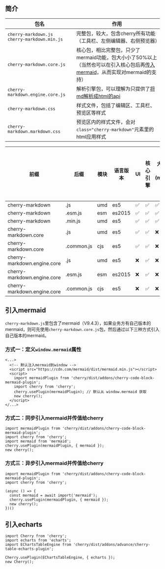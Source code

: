 ## 简介
| 包名 | 作用 |
| ------ | ------ |
|`cherry-markdown.js`<br>`cherry-markdown.min.js`| 完整包，较大，包含cherry所有功能（工具栏、左侧编辑器、右侧预览器）| 
|`cherry-markdown.core.js`| 核心包，相比完整包，只少了mermaid功能，包大小小了50%以上<br>（当然也可以在引入核心包后再[传入mermaid](https://github.com/Tencent/cherry-markdown#%EF%B8%8F-about-mermaid)，从而实现对mermaid的支持）|
|`cherry-markdown.engine.core.js`| 解析引擎包，可以理解为只提供了[将md解析成html的api](https://github.com/Tencent/cherry-markdown#node) |
|`cherry-markdown.css`|样式文件，包括了编辑区、工具栏、预览区等样式|
|`cherry-markdown.markdown.css`|预览区内的样式文件，会对 `class="cherry-markdown"`元素里的html应用样式|


前缀 | 后缀 | 模块 | 语言版本 | UI | 核心引擎 | 大体积依赖(mermaid等) | 建议使用环境 | 免构建用于生产
-- | -- | -- | -- | -- | -- | -- | -- | --
cherry-markdown | .js | umd | es5 | ✅ | ✅ | ✅ | Web | ❌
cherry-markdown | .esm.js | esm | es2015 | ✅ | ✅ | ✅ | Web | ❌
cherry-markdown | .min.js | umd | es5 | ✅ | ✅ | ✅ | Web | ✅
cherry-markdown.core | .js | umd | es5 | ✅ | ✅ | ❌ | Web | ❌
cherry-markdown.core | .common.js | cjs | es5 | ✅ | ✅ | ❌ | Node | ❌
cherry-markdown.engine.core | .js | umd | es5 | ❌ | ✅ | ❌ | Web | ❌
cherry-markdown.engine.core | .esm.js | esm | es2015 | ❌ | ✅ | ❌ | Web | ❌
cherry-markdown.engine.core | .common.js | cjs | es5 | ❌ | ✅ | ❌ | Node | ❌



## 引入mermaid
`cherry-markdown.js`里包含了mermaid（V9.4.3），如果业务方有自己版本的mermaid，则可先使用`cherry-markdown.core.js`包，然后通过以下三种方式引入自己版本的mermaid。


### 方式一：定义`window.mermaid`属性
```
<...>
  <!-- 默认注入mermaid到window -->
  <script src="https://cdn.com/mermaid/dist/mermaid.min.js"></script>
  <script>
    import mermaidPlugin from 'cherry/dist/addons/cherry-code-block-mermaid-plugin';
    import cherry from 'cherry';
    cherry.usePlugin(mermaidPlugin); // 默认从 window.mermaid 获取
    new cherry();
  </script>
</...>
```


### 方式二：同步引入mermaid并传值给cherry
```
import mermaidPlugin from 'cherry/dist/addons/cherry-code-block-mermaid-plugin';
import cherry from 'cherry';
import mermaid from 'mermaid';
cherry.usePlugin(mermaidPlugin, { mermaid });
new cherry();
```


### 方式三：异步引入mermaid并传值给cherry
```
import mermaidPlugin from 'cherry/dist/addons/cherry-code-block-mermaid-plugin';
import cherry from 'cherry';

(async () => {
  const mermaid = await import('mermaid');
  cherry.usePlugin(mermaidPlugin, { mermaid });
  new cherry();
})()
```

## 引入echarts
```
import Cherry from 'cherry';
import echarts from 'echarts';
import EChartsTableEngine from 'cherry/dist/addons/advance/cherry-table-echarts-plugin';

Cherry.usePlugin(EChartsTableEngine, { echarts });
new Cherry();
```